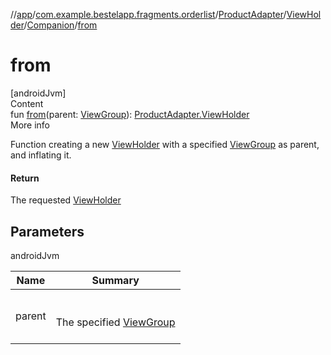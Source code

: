 //[app](../../../../index.md)/[com.example.bestelapp.fragments.orderlist](../../../index.md)/[ProductAdapter](../../index.md)/[ViewHolder](../index.md)/[Companion](index.md)/[from](from.md)



# from  
[androidJvm]  
Content  
fun [from](from.md)(parent: [ViewGroup](https://developer.android.com/reference/kotlin/android/view/ViewGroup.html)): [ProductAdapter.ViewHolder](../index.md)  
More info  


Function creating a new [ViewHolder](../index.md) with a specified [ViewGroup](https://developer.android.com/reference/kotlin/android/view/ViewGroup.html) as parent, and inflating it.



#### Return  


The requested [ViewHolder](../index.md)



## Parameters  
  
androidJvm  
  
|  Name|  Summary| 
|---|---|
| <a name="com.example.bestelapp.fragments.orderlist/ProductAdapter.ViewHolder.Companion/from/#android.view.ViewGroup/PointingToDeclaration/"></a>parent| <a name="com.example.bestelapp.fragments.orderlist/ProductAdapter.ViewHolder.Companion/from/#android.view.ViewGroup/PointingToDeclaration/"></a><br><br>The specified [ViewGroup](https://developer.android.com/reference/kotlin/android/view/ViewGroup.html)<br><br>
  
  



